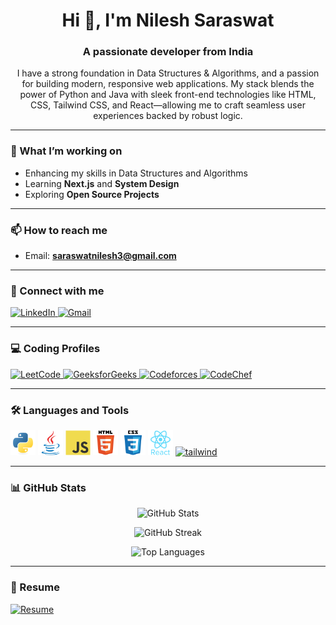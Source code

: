 <h1 align="center">Hi 👋, I'm Nilesh Saraswat</h1>
<h3 align="center">A passionate developer from India</h3>

<p align="center">
I have a strong foundation in Data Structures & Algorithms, and a passion for building modern, responsive web applications. My stack blends the power of Python and Java with sleek front-end technologies like HTML, CSS, Tailwind CSS, and React—allowing me to craft seamless user experiences backed by robust logic.
</p>

---

### 🔭 What I’m working on
- Enhancing my skills in Data Structures and Algorithms  
- Learning **Next.js** and **System Design**  
- Exploring **Open Source Projects**  

---

### 📫 How to reach me  
- Email: **saraswatnilesh3@gmail.com**  

---

### 🤝 Connect with me  
<p align="left">
  <a href="https://linkedin.com/in/nilesh-saraswat-320156343" target="_blank">
    <img src="https://raw.githubusercontent.com/rahuldkjain/github-profile-readme-generator/master/src/images/icons/Social/linked-in-alt.svg" alt="LinkedIn" height="30" width="40" />
  </a>
  <a href="mailto:saraswatnilesh3@gmail.com" target="_blank">
    <img src="https://cdn.jsdelivr.net/gh/simple-icons/simple-icons/icons/gmail.svg" alt="Gmail" height="30" width="40" />
  </a>
</p>

---

### 💻 Coding Profiles  
<p align="left">
  <a href="https://leetcode.com/u/Nilesh3011/" target="_blank">
    <img src="https://raw.githubusercontent.com/rahuldkjain/github-profile-readme-generator/master/src/images/icons/Social/leet-code.svg" alt="LeetCode" height="30" width="40" />
  </a>
  <a href="https://www.geeksforgeeks.org/user/saraswatssc8/" target="_blank">
    <img src="https://upload.wikimedia.org/wikipedia/commons/4/43/GeeksforGeeks.svg" alt="GeeksforGeeks" height="30" width="40" />
  </a>
  <a href="https://codeforces.com/profile/nilesh30" target="_blank">
    <img src="https://raw.githubusercontent.com/rahuldkjain/github-profile-readme-generator/master/src/images/icons/Social/codeforces.svg" alt="Codeforces" height="30" width="40" />
  </a>
  <a href="https://www.codechef.com/users/hardy_jazz_56" target="_blank">
    <img src="https://cdn.codechef.com/sites/all/themes/abessive/cc-logo.png" alt="CodeChef" height="40" width="40" />
  </a>
</p>

---

### 🛠️ Languages and Tools  
<p align="left">
  <a href="https://www.python.org" target="_blank"><img src="https://raw.githubusercontent.com/devicons/devicon/master/icons/python/python-original.svg" alt="python" width="40" height="40"/></a>
  <a href="https://www.java.com" target="_blank"><img src="https://raw.githubusercontent.com/devicons/devicon/master/icons/java/java-original.svg" alt="java" width="40" height="40"/></a>
  <a href="https://developer.mozilla.org/en-US/docs/Web/JavaScript" target="_blank"><img src="https://raw.githubusercontent.com/devicons/devicon/master/icons/javascript/javascript-original.svg" alt="javascript" width="40" height="40"/></a>
  <a href="https://www.w3.org/html/" target="_blank"><img src="https://raw.githubusercontent.com/devicons/devicon/master/icons/html5/html5-original-wordmark.svg" alt="html5" width="40" height="40"/></a>
  <a href="https://www.w3schools.com/css/" target="_blank"><img src="https://raw.githubusercontent.com/devicons/devicon/master/icons/css3/css3-original-wordmark.svg" alt="css3" width="40" height="40"/></a>
  <a href="https://reactjs.org/" target="_blank"><img src="https://raw.githubusercontent.com/devicons/devicon/master/icons/react/react-original-wordmark.svg" alt="react" width="40" height="40"/></a>
  <a href="https://tailwindcss.com/" target="_blank"><img src="https://www.vectorlogo.zone/logos/tailwindcss/tailwindcss-icon.svg" alt="tailwind" width="40" height="40"/></a>
</p>

---

### 📊 GitHub Stats  

<p align="center">
  <img src="https://github-readme-stats.vercel.app/api?username=nilesh325&show_icons=true&theme=tokyonight&hide_border=true" alt="GitHub Stats" />
</p>

<p align="center">
  <img src="https://streak-stats.demolab.com?user=nilesh325&theme=tokyonight&hide_border=true" alt="GitHub Streak" />
</p>

<p align="center">
  <img src="https://github-readme-stats.vercel.app/api/top-langs/?username=nilesh325&layout=compact&theme=tokyonight&hide_border=true" alt="Top Languages" />
</p>


---

### 📄 Resume  
<p align="left">
  <a href="YOUR_RESUME_LINK_HERE" target="_blank">
    <img src="https://cdn.jsdelivr.net/gh/simple-icons/simple-icons/icons/adobeacrobatreader.svg" alt="Resume" height="40" width="40" />
  </a>
</p>



